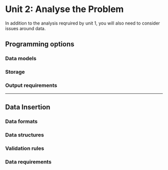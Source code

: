 # Unit 2: Analyse the Problem
In addition to the analysis reqruired by unit 1, you will also need to consider issues around data.

## Programming options 


### Data models


### Storage


### Output requirements


---
## Data Insertion


### Data formats


### Data structures


### Validation rules


### Data requirements